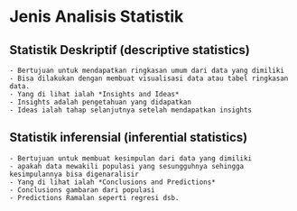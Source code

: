 # Jenis Analisis Statistik

## Statistik Deskriptif (descriptive statistics)
	- Bertujuan untuk mendapatkan ringkasan umum dari data yang dimiliki
	- Bisa dilakukan dengan membuat visualisasi data atau tabel ringkasan data.
	- Yang di lihat ialah *Insights and Ideas*
	- Insights adalah pengetahuan yang didapatkan 
	- Ideas ialah tahap selanjutnya setelah mendapatkan insights

## Statistik inferensial (inferential statistics)
	- Bertujuan untuk membuat kesimpulan dari data yang dimiliki
	- apakah data mewakili populasi yang sesungguhnya sehingga kesimpulannya bisa digenaralisir
	- Yang di lihat ialah *Conclusions and Predictions*
	- Conclusions gambaran dari populasi
	- Predictions Ramalan seperti regresi dsb. 

